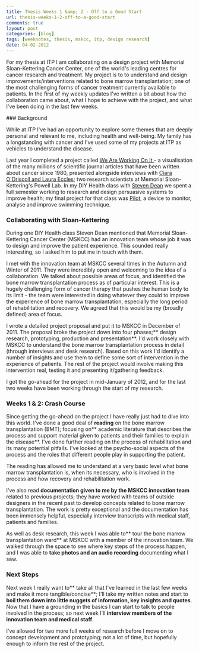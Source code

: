 ```yaml
---
title: Thesis Weeks 1 &amp; 2 - Off to a Good Start
url: thesis-weeks-1-2-off-to-a-good-start
comments: true
layout: post
categories: [blog]
tags: [weeknotes, thesis, mskcc, itp, design research]
date: 04-02-2012
---
```

<p class="intro">For my thesis at ITP I am collaborating on a design project with Memorial Sloan-Kettering Cancer Center, one of the world's leading centres for cancer research and treatment. My project is to to understand and design improvements/interventions related to bone marrow transplantation; one of the most challenging forms of cancer treatment currently available to patients. In the first of my weekly updates I've written a bit about how the collaboration came about, what I hope to achieve with the project, and what I've been doing in the last few weeks. </p>
### Background

While at ITP I've had an opportunity to explore some themes that are deeply personal and relevant to me, including health and well-being. My family has a longstanding with cancer and I've used some of my projects at ITP as vehicles to understand the disease.

Last year I completed a project called <a href="http://paulmay.org/blog/we-are-working-on-it/" title="We Are Working On It ">We Are Working On It </a>- a visualisation of the many millions of scientific journal articles that have been written about cancer since 1980, presented alongside interviews with <a href="http://www.mskcc.org/research/lab/simon-powell/members" title="Ciara O'Driscoll and Laura Eccles">Ciara O'Driscoll and Laura Eccles</a>; two research scientists at Memorial Sloan-Kettering's Powell Lab. In my DIY Health class with <a href="https://twitter.com/sgdean" title="Steven Dean">Steven Dean</a> we spent a full semester working to research and design persuasive systems to improve health; my final project for that class was <a href="http://www.paulmay.org/blog/pilot" title="Pilot">Pilot</a>, a device to monitor, analyse and improve swimming technique. 

### Collaborating with Sloan-Kettering
During one DIY Health class Steven Dean mentioned that Memorial Sloan-Kettering Cancer Center (MSKCC) had an innovation team whose job it was to design and improve the patient experience. This sounded really interesting, so I asked him to put me in touch with them. 

I met with the innovation team at MSKCC several times in the Autumn and Winter of 2011. They were incredibly open and welcoming to the idea of a collaboration. We talked about possible areas of focus, and identified the bone marrow transplantation process as of particular interest. This is a hugely challenging form of cancer therapy that pushes the human body to its limit - the team were interested in doing whatever they could to improve the experience of bone marrow transplantation, especially the long period of rehabilitation and recovery. We agreed that this would be my (broadly defined) area of focus.

I wrote a detailed project proposal and put it to MSKCC in December of 2011. The proposal broke the project down into four phases;** design research, prototyping, production and presentation**. I'd work closely with MSKCC to understand the bone marrow transplantation process in detail (through interviews and desk research). Based on this work I'd identify a number of insights and use them to define some sort of intervention in the experience of patients. The rest of the project would involve making this intervention real, testing it and presenting it/gathering feedback.

I got the go-ahead for the project in mid-January of 2012, and for the last two weeks have been working through the start of my research. 

### Weeks 1 &amp; 2: Crash Course

Since getting the go-ahead on the project I have really just had to dive into this world. I've done a good deal of **reading** on the bone marrow transplantation (BMT); focusing on** academic literature that describes the process and support material given to patients and their families to explain the disease**. I've done further reading on the process of rehabilitation and its many potential pitfalls. I've looked at the psycho-social aspects of the process and the roles that different people play in supporting the patient. 

The reading has allowed me to understand at a very basic level what bone marrow transplantation is, when its necessary, who is involved in the process and how recovery and rehabilitation work. 

I've also read **documentation given to me by the MSKCC innovation team** related to previous projects; they have worked with teams of outside designers in the recent past to develop concepts related to bone marrow transplantation. The work is pretty exceptional and the documentation has been immensely helpful, especially interview transcripts with medical staff, patients and families.

As well as desk research, this week I was able to** tour the bone marrow transplantation ward** at MSKCC with a member of the innovation team. We walked through the space to see where key steps of the process happen, and I was able to **take photos and an audio recording** documenting what I saw. 

### Next Steps

Next week I really want to** take all that I've learned in the last few weeks and make it more tangible/concise**; I'll take my written notes and start to **boil them down into little nuggets of information, key insights and quotes**. Now that I have a grounding in the basics I can start to talk to people involved in the process; so next week I'll **interview members of the innovation team and medical staff**.&nbsp; 

I've allowed for two more full weeks of research before I move on to concept development and prototyping; not a lot of time, but hopefully enough to inform the rest of the project. 

